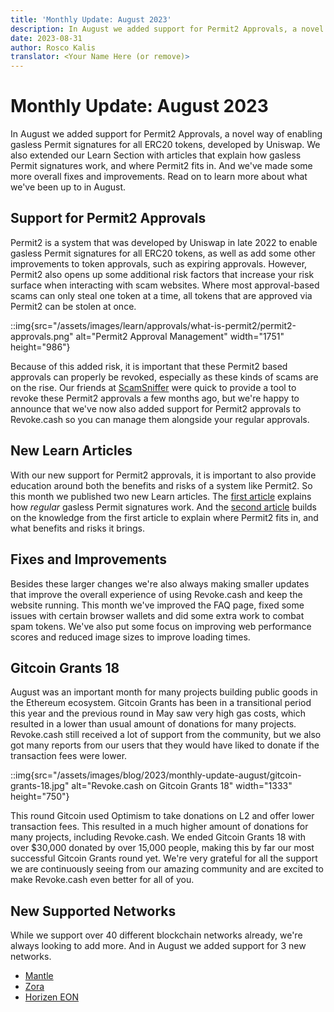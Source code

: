 ```yaml
---
title: 'Monthly Update: August 2023'
description: In August we added support for Permit2 Approvals, a novel way of enabling gasless Permit signatures for all ERC20 tokens. We also extended our Learn Section with articles that explain how gasless Permit signatures work, and where Permit2 fits in.
date: 2023-08-31
author: Rosco Kalis
translator: <Your Name Here (or remove)>
---
```


# Monthly Update: August 2023

In August we added support for Permit2 Approvals, a novel way of enabling gasless Permit signatures for all ERC20 tokens, developed by Uniswap. We also extended our Learn Section with articles that explain how gasless Permit signatures work, and where Permit2 fits in. And we've made some more overall fixes and improvements. Read on to learn more about what we've been up to in August.

## Support for Permit2 Approvals

Permit2 is a system that was developed by Uniswap in late 2022 to enable gasless Permit signatures for all ERC20 tokens, as well as add some other improvements to token approvals, such as expiring approvals. However, Permit2 also opens up some additional risk factors that increase your risk surface when interacting with scam websites. Where most approval-based scams can only steal one token at a time, all tokens that are approved via Permit2 can be stolen at once.

::img{src="/assets/images/learn/approvals/what-is-permit2/permit2-approvals.png" alt="Permit2 Approval Management" width="1751" height="986"}

Because of this added risk, it is important that these Permit2 based approvals can properly be revoked, especially as these kinds of scams are on the rise. Our friends at [ScamSniffer](https://www.scamsniffer.io/) were quick to provide a tool to revoke these Permit2 approvals a few months ago, but we're happy to announce that we've now also added support for Permit2 approvals to Revoke.cash so you can manage them alongside your regular approvals.

## New Learn Articles

With our new support for Permit2 approvals, it is important to also provide education around both the benefits and risks of a system like Permit2. So this month we published two new Learn articles. The [first article](/learn/approvals/what-are-eip2612-permit-signatures) explains how _regular_ gasless Permit signatures work. And the [second article](/learn/approvals/what-is-permit2) builds on the knowledge from the first article to explain where Permit2 fits in, and what benefits and risks it brings.

## Fixes and Improvements

Besides these larger changes we're also always making smaller updates that improve the overall experience of using Revoke.cash and keep the website running. This month we've improved the FAQ page, fixed some issues with certain browser wallets and did some extra work to combat spam tokens. We've also put some focus on improving web performance scores and reduced image sizes to improve loading times.

## Gitcoin Grants 18

August was an important month for many projects building public goods in the Ethereum ecosystem. Gitcoin Grants has been in a transitional period this year and the previous round in May saw very high gas costs, which resulted in a lower than usual amount of donations for many projects. Revoke.cash still received a lot of support from the community, but we also got many reports from our users that they would have liked to donate if the transaction fees were lower.

::img{src="/assets/images/blog/2023/monthly-update-august/gitcoin-grants-18.jpg" alt="Revoke.cash on Gitcoin Grants 18" width="1333" height="750"}

This round Gitcoin used Optimism to take donations on L2 and offer lower transaction fees. This resulted in a much higher amount of donations for many projects, including Revoke.cash. We ended Gitcoin Grants 18 with over $30,000 donated by over 15,000 people, making this by far our most successful Gitcoin Grants round yet. We're very grateful for all the support we are continuously seeing from our amazing community and are excited to make Revoke.cash even better for all of you.

## New Supported Networks

While we support over 40 different blockchain networks already, we're always looking to add more. And in August we added support for 3 new networks.

- [Mantle](/token-approval-checker/mantle)
- [Zora](/token-approval-checker/zora)
- [Horizen EON](/token-approval-checker/horizen-eon)
